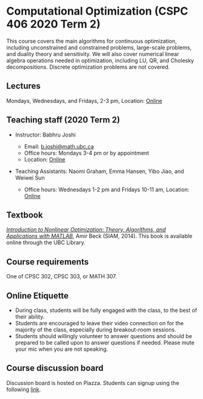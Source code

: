 # Computational Optimization (CSPC 406 2020 Term 2)

This course covers the main algorithms for continuous optimization, including unconstrained and constrained problems, large-scale problems, and duality theory and sensitivity. We will also cover numerical linear algebra operations needed in optimization, including LU, QR, and Cholesky decompositions. Discrete optimization problems are not covered.

## Lectures
Mondays, Wednesdays, and Fridays, 2-3 pm, Location: [Online](https://canvas.ubc.ca/courses/58984/external_tools/15408)

## Teaching staff (2020 Term 2) 
* Instructor: Babhru Joshi
    * Email: b.joshi@math.ubc.ca
    * Office hours: Mondays 3-4 pm or by appointment
    * Location: [Online](https://canvas.ubc.ca/courses/58984/external_tools/15408)
    
* Teaching Assistants: Naomi Graham, Emma Hansen, Yibo Jiao, and Weiwei Sun
    *  Office hours: Wednesdays 1-2 pm and Fridays 10-11 am, Location: [Online](https://canvas.ubc.ca/courses/58984/external_tools/15408)

## Textbook
[*Introduction to Nonlinear Optimization: Theory, Algorithms, and Applications with MATLAB*](https://epubs.siam.org/doi/book/10.1137/1.9781611973655), Amir Beck (SIAM, 2014). This book is available online through the UBC Library.

## Course requirements
One of CPSC 302, CPSC 303, or MATH 307.

## Online Etiquette
* During class, students will be fully engaged with the class, to the best of their ability. 
* Students are encouraged to leave their video connection on for the majority of the class, especially during breakout-room sessions.
* Students should willingly volunteer to answer questions and should be prepared to be called upon to answer questions if needed. Please mute your mic when you are not speaking.

## Course discussion board
Discussion board is hosted on Piazza. Students can signup using the following [link](https://piazza.com/ubc.ca/winterterm22020/cpsc406).
